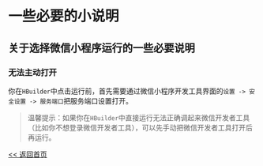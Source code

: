 一些必要的小说明
======================

## 关于选择微信小程序运行的一些必要说明

### 无法主动打开

你在```HBuilder```中点击运行前，首先需要通过微信小程序开发工具界面的```设置 -> 安全设置 -> 服务端口```把服务端口设置打开。

> 温馨提示：如果你在```HBuilder```中直接运行无法正确调起来微信开发者工具（比如你不想登录微信开发者工具），可以先手动把微信开发者工具打开后再运行。

[<< 返回首页](../README.md)
